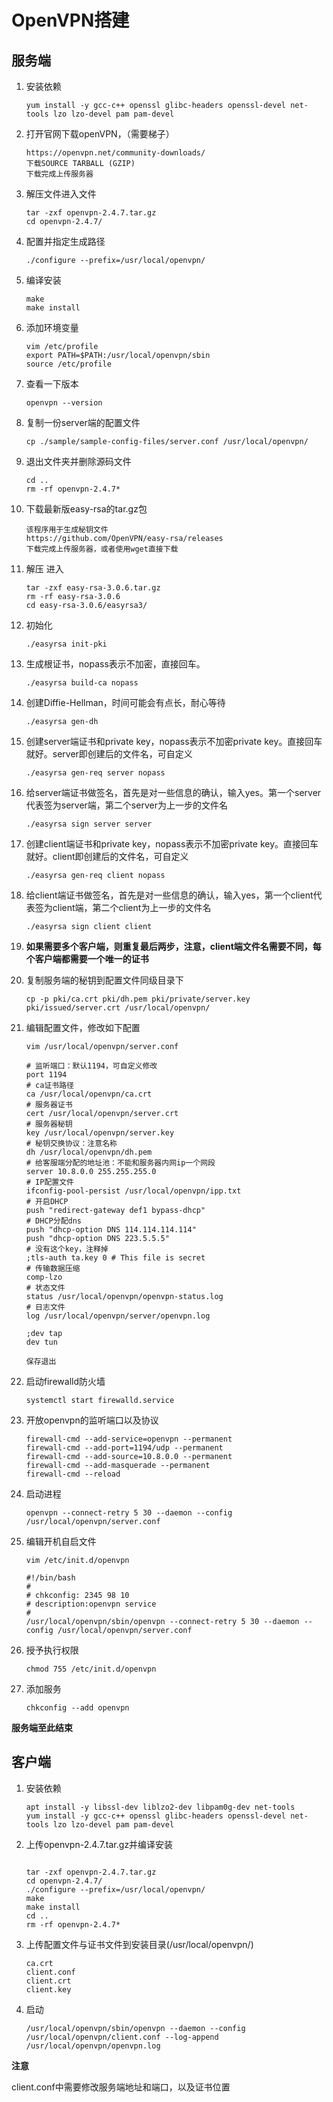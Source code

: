 # OpenVPN搭建

## 服务端

1. 安装依赖

   ```shell
   yum install -y gcc-c++ openssl glibc-headers openssl-devel net-tools lzo lzo-devel pam pam-devel
   ```

2. 打开官网下载openVPN，（需要梯子）

   ```shell
   https://openvpn.net/community-downloads/
   下载SOURCE TARBALL (GZIP)
   下载完成上传服务器
   ```

3. 解压文件进入文件

   ```shell
   tar -zxf openvpn-2.4.7.tar.gz
   cd openvpn-2.4.7/
   ```

4. 配置并指定生成路径

   ```
   ./configure --prefix=/usr/local/openvpn/
   ```

5. 编译安装

   ```shell
   make
   make install
   ```

6. 添加环境变量

   ```shell
   vim /etc/profile
   export PATH=$PATH:/usr/local/openvpn/sbin
   source /etc/profile
   ```

7. 查看一下版本

   ```shell
   openvpn --version
   ```

8. 复制一份server端的配置文件

   ```shell
   cp ./sample/sample-config-files/server.conf /usr/local/openvpn/
   ```

9. 退出文件夹并删除源码文件

   ```shell
   cd ..
   rm -rf openvpn-2.4.7*
   ```

10. 下载最新版easy-rsa的tar.gz包

    ```shell
    该程序用于生成秘钥文件
    https://github.com/OpenVPN/easy-rsa/releases
    下载完成上传服务器，或者使用wget直接下载
    ```

11. 解压 进入

    ```shell
    tar -zxf easy-rsa-3.0.6.tar.gz
    rm -rf easy-rsa-3.0.6
    cd easy-rsa-3.0.6/easyrsa3/
    ```

12. 初始化

    ```shell
    ./easyrsa init-pki
    ```

13. 生成根证书，nopass表示不加密，直接回车。

    ```shell
    ./easyrsa build-ca nopass
    ```

14. 创建Diffie-Hellman，时间可能会有点长，耐心等待

    ```shell
    ./easyrsa gen-dh
    ```

15. 创建server端证书和private key，nopass表示不加密private key。直接回车就好。server即创建后的文件名，可自定义

    ```shell
    ./easyrsa gen-req server nopass
    ```

16. 给server端证书做签名，首先是对一些信息的确认，输入yes。第一个server代表签为server端，第二个server为上一步的文件名

    ```shell
    ./easyrsa sign server server
    ```

17. 创建client端证书和private key，nopass表示不加密private key。直接回车就好。client即创建后的文件名，可自定义

    ```shell
    ./easyrsa gen-req client nopass
    ```

18. 给client端证书做签名，首先是对一些信息的确认，输入yes，第一个client代表签为client端，第二个client为上一步的文件名

    ```shell
    ./easyrsa sign client client
    ```

19. **如果需要多个客户端，则重复最后两步，注意，client端文件名需要不同，每个客户端都需要一个唯一的证书**

20. 复制服务端的秘钥到配置文件同级目录下

    ```shell
    cp -p pki/ca.crt pki/dh.pem pki/private/server.key pki/issued/server.crt /usr/local/openvpn/
    ```

21. 编辑配置文件，修改如下配置

    ```shell
    vim /usr/local/openvpn/server.conf
    
    # 监听端口：默认1194，可自定义修改
    port 1194
    # ca证书路径
    ca /usr/local/openvpn/ca.crt
    # 服务器证书
    cert /usr/local/openvpn/server.crt
    # 服务器秘钥
    key /usr/local/openvpn/server.key
    # 秘钥交换协议：注意名称
    dh /usr/local/openvpn/dh.pem
    # 给客服端分配的地址池：不能和服务器内网ip一个网段
    server 10.8.0.0 255.255.255.0
    # IP配置文件
    ifconfig-pool-persist /usr/local/openvpn/ipp.txt
    # 开启DHCP
    push "redirect-gateway def1 bypass-dhcp"
    # DHCP分配dns
    push "dhcp-option DNS 114.114.114.114"
    push "dhcp-option DNS 223.5.5.5"
    # 没有这个key，注释掉
    ;tls-auth ta.key 0 # This file is secret
    # 传输数据压缩
    comp-lzo
    # 状态文件
    status /usr/local/openvpn/openvpn-status.log
    # 日志文件
    log /usr/local/openvpn/server/openvpn.log
    
    ;dev tap
    dev tun
    
    保存退出
    ```

22. 启动firewalld防火墙

    ```shell
    systemctl start firewalld.service
    ```

23. 开放openvpn的监听端口以及协议

    ```shell
    firewall-cmd --add-service=openvpn --permanent
    firewall-cmd --add-port=1194/udp --permanent
    firewall-cmd --add-source=10.8.0.0 --permanent
    firewall-cmd --add-masquerade --permanent
    firewall-cmd --reload
    ```

24. 启动进程

    ```shell
    openvpn --connect-retry 5 30 --daemon --config /usr/local/openvpn/server.conf
    ```

25. 编辑开机自启文件

    ```shell
    vim /etc/init.d/openvpn
    
    #!/bin/bash
    #
    # chkconfig: 2345 98 10
    # description:openvpn service
    #
    /usr/local/openvpn/sbin/openvpn --connect-retry 5 30 --daemon --config /usr/local/openvpn/server.conf
    ```

26. 授予执行权限

    ```shell
    chmod 755 /etc/init.d/openvpn
    ```

27. 添加服务

    ```shell
    chkconfig --add openvpn
    ```

**服务端至此结束**





## 客户端

1. 安装依赖

   ```shell
   apt install -y libssl-dev liblzo2-dev libpam0g-dev net-tools
   yum install -y gcc-c++ openssl glibc-headers openssl-devel net-tools lzo lzo-devel pam pam-devel
   ```

2. 上传openvpn-2.4.7.tar.gz并编译安装

   ```shell
   
   tar -zxf openvpn-2.4.7.tar.gz
   cd openvpn-2.4.7/
   ./configure --prefix=/usr/local/openvpn/
   make
   make install
   cd ..
   rm -rf openvpn-2.4.7*
   ```

3. 上传配置文件与证书文件到安装目录(/usr/local/openvpn/)

   ```shell
   ca.crt
   client.conf
   client.crt
   client.key
   ```

4. 启动

   ```shell
   /usr/local/openvpn/sbin/openvpn --daemon --config /usr/local/openvpn/client.conf --log-append /usr/local/openvpn/openvpn.log
   ```

   

**注意**

client.conf中需要修改服务端地址和端口，以及证书位置

